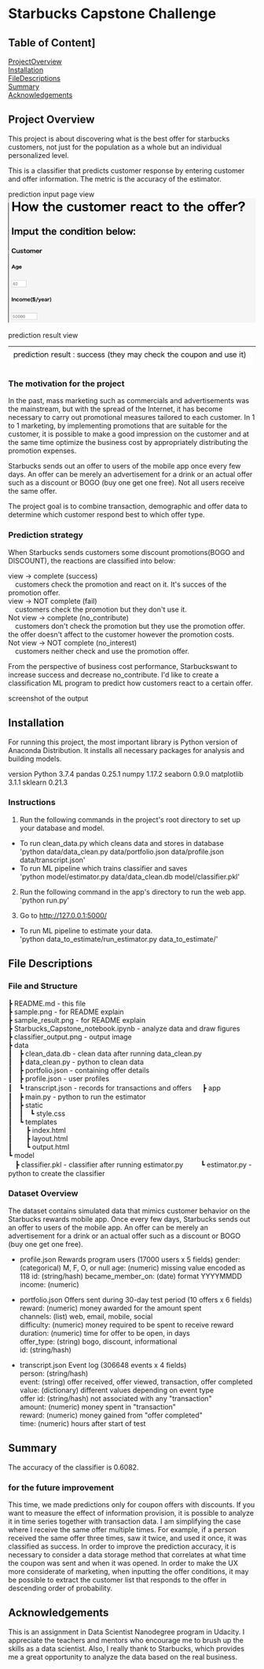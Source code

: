 # Starbucks Capstone Challenge
## Table of Content]
[ProjectOverview](#project_overview)  
[Installation](#installation)  
[FileDescriptions](#file_description)   
[Summary](#summary)  
[Acknowledgements](Acknowledgements)  
## Project Overview
This project is about discovering what is the best offer for starbucks customers, not just for the population as a whole but an individual personalized level.

This is a classifier that predicts customer response by entering customer and offer information. The metric is the accuracy of the estimator.

prediction input page view  
![sample](sample.png)  

prediction result view   

|![sample_result](sample_result.png)|
|:-:|


### The motivation for the project
In the past, mass marketing such as commercials and advertisements was the mainstream, but with the spread of the Internet, it has become necessary to carry out promotional measures tailored to each customer. In 1 to 1 marketing, by implementing promotions that are suitable for the customer, it is possible to make a good impression on the customer and at the same time optimize the business cost by appropriately distributing the promotion expenses.

Starbucks sends out an offer to users of the mobile app once every few days. An offer can be merely an advertisement for a drink or an actual offer such as a discount or BOGO (buy one get one free). Not all users receive the same offer.

The project goal is to combine transaction, demographic and offer data to determine which customer respond best to which offer type.

### Prediction strategy
When Starbucks sends customers some discount promotions(BOGO and DISCOUNT), the reactions are classified into below:

view -> complete (success)  
 customers check the promotion and react on it. It's succes of the promotion offer.  
view -> NOT complete (fail)  
 customers check the promotion but they don't use it.  
Not view -> complete (no_contribute)  
 customers don't check the promotion but they use the promotion offer. the offer doesn't affect to the customer however the promotion costs.  
Not view -> NOT complete (no_interest)  
 customers neither check and use the promotion offer.  

From the perspective of business cost performance, Starbuckswant to increase success and decrease no_contribute. I'd like to create a classification ML program to predict how customers react to a certain offer.

screenshot of the output

## Installation
For running this project, the most important library is Python version of Anaconda Distribution. It installs all necessary packages for analysis and building models.

version
Python 3.7.4
pandas 0.25.1
numpy 1.17.2
seaborn 0.9.0
matplotlib 3.1.1
sklearn 0.21.3

### Instructions
1. Run the following commands in the project's root directory to set up your database and model.

- To run clean_data.py which cleans data and stores in database   
'python data/data_clean.py data/portfolio.json data/profile.json data/transcript.json'
- To run ML pipeline which trains classifier and saves   
'python model/estimator.py data/data_clean.db model/classifier.pkl' 

2. Run the following command in the app's directory to run the web app.
    'python run.py'

3. Go to http://127.0.0.1:5000/

- To run ML pipeline to estimate your data.   
'python data_to_estimate/run_estimator.py data_to_estimate/'

## File Descriptions
### File and Structure
┣ README.md - this file  
┣ sample.png - for README explain  
┣ sample_result.png - for README explain  
┣ Starbucks_Capstone_notebook.ipynb - analyze data and draw figures  
┣ classifier_output.png - output image   
┣ data  
┃ ┣ clean_data.db - clean data after running data_clean.py  
┃ ┣ data_clean.py - python to clean data  
┃ ┣ portfolio.json - containing offer details  
┃ ┣ profile.json - user profiles  
┃ ┗ transcript.json - records for transactions and offers  　
┣ app  
┃ ┣ main.py - python to run the estimator  
┃ ┣ static  
┃ ┃&emsp;┗ style.css  
┃ ┗ templates     
┃ &emsp;┣ index.html   
┃ &emsp;┣ layout.html  
┃ &emsp;┗ output.html  
┗ model   
 ┣ classifier.pkl - classifier after running estimator.py 　 
 ┗ estimator.py - python to create the classifier  

### Dataset Overview
The dataset contains simulated data that mimics customer behavior on the Starbucks rewards mobile app. Once every few days, Starbucks sends out an offer to users of the mobile app. An offer can be merely an advertisement for a drink or an actual offer such as a discount or BOGO (buy one get one free).

- profile.json Rewards program users (17000 users x 5 fields)
gender: (categorical) M, F, O, or null
age: (numeric) missing value encoded as 118
id: (string/hash)
became_member_on: (date) format YYYYMMDD
income: (numeric)

- portfolio.json Offers sent during 30-day test period (10 offers x 6 fields)  
reward: (numeric) money awarded for the amount spent  
channels: (list) web, email, mobile, social  
difficulty: (numeric) money required to be spent to receive reward  
duration: (numeric) time for offer to be open, in days  
offer_type: (string) bogo, discount, informational  
id: (string/hash)  

- transcript.json Event log (306648 events x 4 fields)  
person: (string/hash)  
event: (string) offer received, offer viewed, transaction, offer completed  
value: (dictionary) different values depending on event type  
offer id: (string/hash) not associated with any "transaction"  
amount: (numeric) money spent in "transaction"  
reward: (numeric) money gained from "offer completed"  
time: (numeric) hours after start of test  

## Summary
The accuracy of the classifier is 0.6082.

### for the future improvement
This time, we made predictions only for coupon offers with discounts. If you want to measure the effect of information provision, it is possible to analyze it in time series together with transaction data. I am simplifying the case where I receive the same offer multiple times. For example, if a person received the same offer three times, saw it twice, and used it once, it was classified as success. In order to improve the prediction accuracy, it is necessary to consider a data storage method that correlates at what time the coupon was sent and when it was opened. In order to make the UX more considerate of marketing, when inputting the offer conditions, it may be possible to extract the customer list that responds to the offer in descending order of probability.

## Acknowledgements
This is an assignment in Data Scientist Nanodegree program in Udacity. I appreciate the teachers and mentors who encourage me to brush up the skills as a data scientist. Also, I really thank to Starbucks, which provides me a great opportunity to analyze the data based on the real business.
